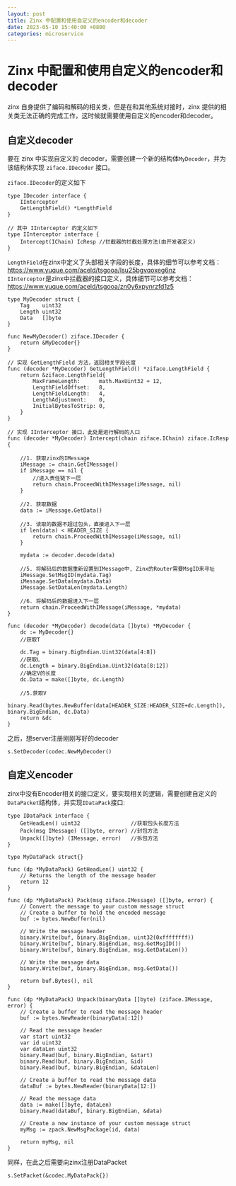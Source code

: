 ```yaml
---
layout: post
title: Zinx 中配置和使用自定义的encoder和decoder
date: 2023-05-10 15:40:00 +0800
categories: microservice
---
```

# Zinx 中配置和使用自定义的encoder和decoder

zinx 自身提供了编码和解码的相关类，但是在和其他系统对接时，zinx 提供的相关类无法正确的完成工作，这时候就需要使用自定义的encoder和decoder。

## 自定义decoder

要在 zinx 中实现自定义的 decoder，需要创建一个新的结构体`MyDecoder`，并为该结构体实现 `ziface.IDecoder` 接口。

`ziface.IDecoder`的定义如下

```golang
type IDecoder interface {
	IInterceptor
	GetLengthField() *LengthField
}

// 其中 IInterceptor 的定义如下
type IInterceptor interface {
	Intercept(IChain) IcResp //拦截器的拦截处理方法(由开发者定义)
}

```

`LengthField`在zinx中定义了头部相关字段的长度，具体的细节可以参考文档：https://www.yuque.com/aceld/tsgooa/lsu25bgvqoxeg6nz  
`IInterceptor`是zinx中拦截器的接口定义，具体细节可以参考文档：https://www.yuque.com/aceld/tsgooa/zn0y6xpynrzfd1z5

```golang
type MyDecoder struct {
	Tag    uint32
	Length uint32
	Data   []byte
}

func NewMyDecoder() ziface.IDecoder {
	return &MyDecoder{}
}

// 实现 GetLengthField 方法，返回相关字段长度
func (decoder *MyDecoder) GetLengthField() *ziface.LengthField {
	return &ziface.LengthField{
		MaxFrameLength:      math.MaxUint32 + 12,
		LengthFieldOffset:   8,
		LengthFieldLength:   4,
		LengthAdjustment:    0,
		InitialBytesToStrip: 0,
	}
}

// 实现 IInterceptor 接口，此处是进行解码的入口
func (decoder *MyDecoder) Intercept(chain ziface.IChain) ziface.IcResp {

	//1. 获取zinx的IMessage
	iMessage := chain.GetIMessage()
	if iMessage == nil {
		//进入责任链下一层
		return chain.ProceedWithIMessage(iMessage, nil)
	}

	//2. 获取数据
	data := iMessage.GetData()

	//3. 读取的数据不超过包头，直接进入下一层
	if len(data) < HEADER_SIZE {
		return chain.ProceedWithIMessage(iMessage, nil)
	}

    mydata := decoder.decode(data)

	//5. 将解码后的数据重新设置到IMessage中, Zinx的Router需要MsgID来寻址
	iMessage.SetMsgID(mydata.Tag)
	iMessage.SetData(mydata.Data)
	iMessage.SetDataLen(mydata.Length)

	//6. 将解码后的数据进入下一层
	return chain.ProceedWithIMessage(iMessage, *mydata)
}

func (decoder *MyDecoder) decode(data []byte) *MyDecoder {
	dc := MyDecoder{}
	//获取T

	dc.Tag = binary.BigEndian.Uint32(data[4:8])
	//获取L
	dc.Length = binary.BigEndian.Uint32(data[8:12])
	//确定V的长度
	dc.Data = make([]byte, dc.Length)

	//5.获取V
	binary.Read(bytes.NewBuffer(data[HEADER_SIZE:HEADER_SIZE+dc.Length]), binary.BigEndian, dc.Data)
	return &dc
}
```

之后，想server注册刚刚写好的decoder

```golang
s.SetDecoder(codec.NewMyDecoder()
```

## 自定义encoder

zinx中没有Encoder相关的接口定义，要实现相关的逻辑，需要创建自定义的`DataPacket`结构体，并实现`IDataPack`接口: 

```golang
type IDataPack interface {
	GetHeadLen() uint32                //获取包头长度方法
	Pack(msg IMessage) ([]byte, error) //封包方法
	Unpack([]byte) (IMessage, error)   //拆包方法
}
```

```golang
type MyDataPack struct{}

func (dp *MyDataPack) GetHeadLen() uint32 {
	// Returns the length of the message header
	return 12
}

func (dp *MyDataPack) Pack(msg ziface.IMessage) ([]byte, error) {
	// Convert the message to your custom message struct
	// Create a buffer to hold the encoded message
	buf := bytes.NewBuffer(nil)

	// Write the message header
	binary.Write(buf, binary.BigEndian, uint32(0xffffffff))
	binary.Write(buf, binary.BigEndian, msg.GetMsgID())
	binary.Write(buf, binary.BigEndian, msg.GetDataLen())

	// Write the message data
	binary.Write(buf, binary.BigEndian, msg.GetData())

	return buf.Bytes(), nil
}

func (dp *MyDataPack) Unpack(binaryData []byte) (ziface.IMessage, error) {
	// Create a buffer to read the message header
	buf := bytes.NewReader(binaryData[:12])

	// Read the message header
	var start uint32
	var id uint32
	var dataLen uint32
	binary.Read(buf, binary.BigEndian, &start)
	binary.Read(buf, binary.BigEndian, &id)
	binary.Read(buf, binary.BigEndian, &dataLen)

	// Create a buffer to read the message data
	dataBuf := bytes.NewReader(binaryData[12:])

	// Read the message data
	data := make([]byte, dataLen)
	binary.Read(dataBuf, binary.BigEndian, &data)

	// Create a new instance of your custom message struct
	myMsg := zpack.NewMsgPackage(id, data)

	return myMsg, nil
}
```

同样，在此之后需要向zinx注册DataPacket

```golang
s.SetPacket(&codec.MyDataPack{})
```
